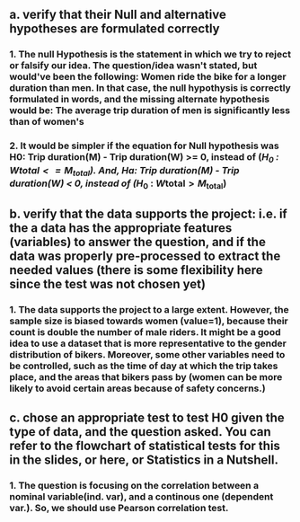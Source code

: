 ## a. verify that their Null and alternative hypotheses are formulated correctly
###     1. The null Hypothesis is the statement in which we try to reject or falsify our idea. The question/idea wasn't stated, but would've been the following: Women ride the bike for a longer duration than men. In that case, the null hypothysis is correctly formulated in words, and the missing alternate hypothesis would be: The average trip duration of men is significantly less than of women's
###     2. It would be simpler if the equation for Null hypothesis was H0: Trip duration(M) - Trip duration(W) >= 0, instead of (_$H_0$ : $W{\mathrm{total}} <= {M_{\mathrm{total}}}$). And, Ha: Trip duration(M) - Trip duration(W) < 0, instead of (_$H_0$ : $W{\mathrm{total}} > {M_{\mathrm{total}}}$)

## b. verify that the data supports the project: i.e. if the a data has the appropriate features (variables) to answer the question, and if the data was properly pre-processed to extract the needed values (there is some flexibility here since the test was not chosen yet)
###     1. The data supports the project to a large extent. However, the sample size is biased towards women (value=1), because their count is double the number of male riders. It might be a good idea to use a dataset that is more representative to the gender distribution of bikers. Moreover, some other variables need to be controlled, such as the time of day at which the trip takes place, and the areas that bikers pass by (women can be more likely to avoid certain areas because of safety concerns.)

## c. chose an appropriate test to test H0 given the type of data, and the question asked. You can refer to the flowchart of statistical tests for this in the slides, or here, or Statistics in a Nutshell.
###     1. The question is focusing on the correlation between a nominal variable(ind. var), and a continous one (dependent var.). So, we should use Pearson correlation test.
